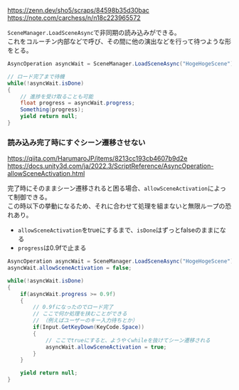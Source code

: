 https://zenn.dev/sho5/scraps/84598b35d30bac  
https://note.com/carchess/n/n18c223965572

`SceneManager.LoadSceneAsync`で非同期の読み込みができる。  
これをコルーチン内部などで呼び、その間に他の演出などを行って待つような形をとる。
```csharp
AsyncOperation asyncWait = SceneManager.LoadSceneAsync("HogeHogeScene");

// ロード完了まで待機
while(!asyncWait.isDone)
{
	// 進捗を受け取ることも可能
	float progress = asyncWait.progress;
	Something(progress);
	yield return null;
}
```

### 読み込み完了時にすぐシーン遷移させない
https://qiita.com/HarumaroJP/items/8213cc193cb4607b9d2e  
https://docs.unity3d.com/ja/2022.3/ScriptReference/AsyncOperation-allowSceneActivation.html

完了時にそのままシーン遷移されると困る場合、`allowSceneActivation`によって制御できる。  
この時以下の挙動になるため、それに合わせて処理を組まないと無限ループの恐れあり。
 
 * `allowSceneActivation`をtrueにするまで、`isDone`はずっとfalseのままになる
 * `progress`は0.9fで止まる
```csharp
AsyncOperation asyncWait = SceneManager.LoadSceneAsync("HogeHogeScene");
asyncWait.allowSceneActivation = false;

while(!asyncWait.isDone)
{
	if(asyncWait.progress >= 0.9f)
	{
		// 0.9fになったのでロード完了
		// ここで何か処理を挟むことができる
		// （例えばユーザーのキー入力待ちとか）
		if(Input.GetKeyDown(KeyCode.Space))
		{
			// ここでtrueにすると、ようやくwhileを抜けてシーン遷移される
			asyncWait.allowSceneActivation = true;
		}
	}

	yield return null;
}
```